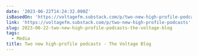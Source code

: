 ```yaml
---
date: '2023-06-22T14:24:32.000Z'
isBasedOn: 'https://voltagefm.substack.com/p/two-new-high-profile-podcasts'
link: 'https://voltagefm.substack.com/p/two-new-high-profile-podcasts'
slug: 2023-06-22-two-new-high-profile-podcasts-the-voltage-blog
tags:
  - Media
title: Two new high-profile podcasts - The Voltage Blog
---
```


